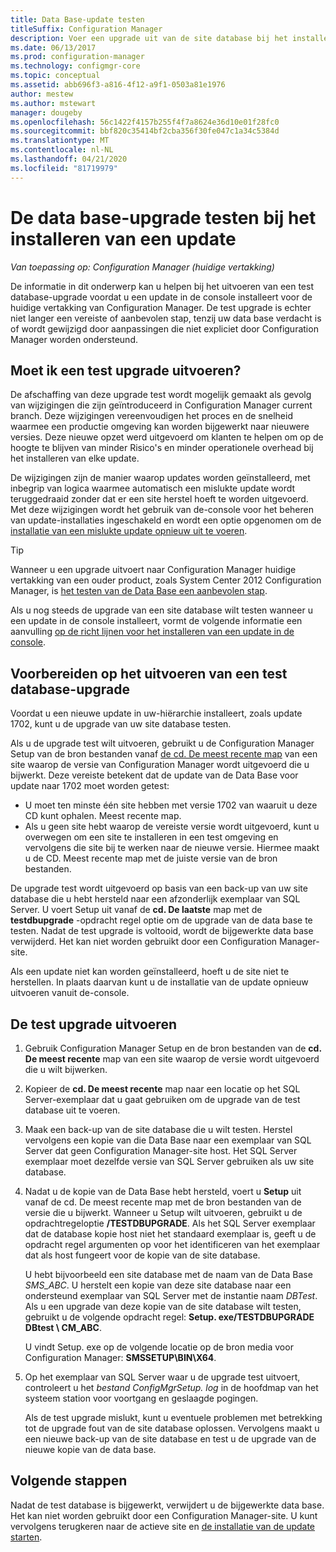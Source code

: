 ```yaml
---
title: Data Base-update testen
titleSuffix: Configuration Manager
description: Voer een upgrade uit van de site database bij het installeren van updates voor Configuration Manager.
ms.date: 06/13/2017
ms.prod: configuration-manager
ms.technology: configmgr-core
ms.topic: conceptual
ms.assetid: abb696f3-a816-4f12-a9f1-0503a81e1976
author: mestew
ms.author: mstewart
manager: dougeby
ms.openlocfilehash: 56c1422f4157b255f4f7a8624e36d10e01f28fc0
ms.sourcegitcommit: bbf820c35414bf2cba356f30fe047c1a34c5384d
ms.translationtype: MT
ms.contentlocale: nl-NL
ms.lasthandoff: 04/21/2020
ms.locfileid: "81719979"
---
```

# <a name="test-the-database-upgrade-when-installing-an-update"></a>De data base-upgrade testen bij het installeren van een update

*Van toepassing op: Configuration Manager (huidige vertakking)*

De informatie in dit onderwerp kan u helpen bij het uitvoeren van een test database-upgrade voordat u een update in de console installeert voor de huidige vertakking van Configuration Manager. De test upgrade is echter niet langer een vereiste of aanbevolen stap, tenzij uw data base verdacht is of wordt gewijzigd door aanpassingen die niet expliciet door Configuration Manager worden ondersteund.

## <a name="do-i-need-to-run-a-test-upgrade"></a>Moet ik een test upgrade uitvoeren?
De afschaffing van deze upgrade test wordt mogelijk gemaakt als gevolg van wijzigingen die zijn geïntroduceerd in Configuration Manager current branch. Deze wijzigingen vereenvoudigen het proces en de snelheid waarmee een productie omgeving kan worden bijgewerkt naar nieuwere versies. Deze nieuwe opzet werd uitgevoerd om klanten te helpen om op de hoogte te blijven van minder Risico's en minder operationele overhead bij het installeren van elke update.

De wijzigingen zijn de manier waarop updates worden geïnstalleerd, met inbegrip van logica waarmee automatisch een mislukte update wordt teruggedraaid zonder dat er een site herstel hoeft te worden uitgevoerd. Met deze wijzigingen wordt het gebruik van de-console voor het beheren van update-installaties ingeschakeld en wordt een optie opgenomen om de [installatie van een mislukte update opnieuw uit te voeren](install-in-console-updates.md#bkmk_retry).

> [!TIP]
> Wanneer u een upgrade uitvoert naar Configuration Manager huidige vertakking van een ouder product, zoals System Center 2012 Configuration Manager, is [het testen van de Data Base een aanbevolen stap](../deploy/install/upgrade-to-configuration-manager.md#bkmk_test).

Als u nog steeds de upgrade van een site database wilt testen wanneer u een update in de console installeert, vormt de volgende informatie een aanvulling [op de richt lijnen voor het installeren van een update in de console](install-in-console-updates.md#bkmk_install).

## <a name="prepare-to-run-a-test-database-upgrade"></a>Voorbereiden op het uitvoeren van een test database-upgrade  
Voordat u een nieuwe update in uw-hiërarchie installeert, zoals update 1702, kunt u de upgrade van uw site database testen.

Als u de upgrade test wilt uitvoeren, gebruikt u de Configuration Manager Setup van de bron bestanden vanaf [de cd. De meest recente map](the-cd.latest-folder.md) van een site waarop de versie van Configuration Manager wordt uitgevoerd die u bijwerkt. Deze vereiste betekent dat de update van de Data Base voor update naar 1702 moet worden getest:
-   U moet ten minste één site hebben met versie 1702 van waaruit u deze CD kunt ophalen. Meest recente map.
-   Als u geen site hebt waarop de vereiste versie wordt uitgevoerd, kunt u overwegen om een site te installeren in een test omgeving en vervolgens die site bij te werken naar de nieuwe versie. Hiermee maakt u de CD. Meest recente map met de juiste versie van de bron bestanden.

De upgrade test wordt uitgevoerd op basis van een back-up van uw site database die u hebt hersteld naar een afzonderlijk exemplaar van SQL Server.  U voert Setup uit vanaf de **cd. De laatste** map met de **testdbupgrade** -opdracht regel optie om de upgrade van de data base te testen. Nadat de test upgrade is voltooid, wordt de bijgewerkte data base verwijderd. Het kan niet worden gebruikt door een Configuration Manager-site.

Als een update niet kan worden geïnstalleerd, hoeft u de site niet te herstellen. In plaats daarvan kunt u de installatie van de update opnieuw uitvoeren vanuit de-console.

##  <a name="run-the-test-upgrade"></a>De test upgrade uitvoeren    
1. Gebruik Configuration Manager Setup en de bron bestanden van de **cd. De meest recente** map van een site waarop de versie wordt uitgevoerd die u wilt bijwerken.  

2. Kopieer de **cd. De meest recente** map naar een locatie op het SQL Server-exemplaar dat u gaat gebruiken om de upgrade van de test database uit te voeren.

3. Maak een back-up van de site database die u wilt testen. Herstel vervolgens een kopie van die Data Base naar een exemplaar van SQL Server dat geen Configuration Manager-site host. Het SQL Server exemplaar moet dezelfde versie van SQL Server gebruiken als uw site database.  

4. Nadat u de kopie van de Data Base hebt hersteld, voert u **Setup** uit vanaf de cd. De meest recente map met de bron bestanden van de versie die u bijwerkt. Wanneer u Setup wilt uitvoeren, gebruikt u de opdrachtregeloptie **/TESTDBUPGRADE**. Als het SQL Server exemplaar dat de database kopie host niet het standaard exemplaar is, geeft u de opdracht regel argumenten op voor het identificeren van het exemplaar dat als host fungeert voor de kopie van de site database.   

   U hebt bijvoorbeeld een site database met de naam van de Data Base *SMS_ABC*. U herstelt een kopie van deze site database naar een ondersteund exemplaar van SQL Server met de instantie naam *DBTest*. Als u een upgrade van deze kopie van de site database wilt testen, gebruikt u de volgende opdracht regel: **Setup. exe/TESTDBUPGRADE DBtest \ CM_ABC**.  

   U vindt Setup. exe op de volgende locatie op de bron media voor Configuration Manager: **SMSSETUP\BIN\X64**.  

5. Op het exemplaar van SQL Server waar u de upgrade test uitvoert, controleert u het *bestand ConfigMgrSetup. log* in de hoofdmap van het systeem station voor voortgang en geslaagde pogingen.  

    Als de test upgrade mislukt, kunt u eventuele problemen met betrekking tot de upgrade fout van de site database oplossen. Vervolgens maakt u een nieuwe back-up van de site database en test u de upgrade van de nieuwe kopie van de data base.  



## <a name="next-steps"></a>Volgende stappen
Nadat de test database is bijgewerkt, verwijdert u de bijgewerkte data base. Het kan niet worden gebruikt door een Configuration Manager-site. U kunt vervolgens terugkeren naar de actieve site en [de installatie van de update starten](install-in-console-updates.md).
